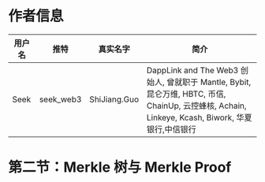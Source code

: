 # 作者信息

| 用户名 | 推特 | 真实名字 | 简介 |
|--------|---------|------|--------|
| Seek | seek_web3 | ShiJiang.Guo | DappLink and The Web3 创始人, 曾就职于 Mantle, Bybit, 昆仑万维, HBTC, 币信, ChainUp, 云控蜂核, Achain, Linkeye, Kcash, Biwork, 华夏银行,中信银行|

# 第二节：Merkle 树与 Merkle Proof
